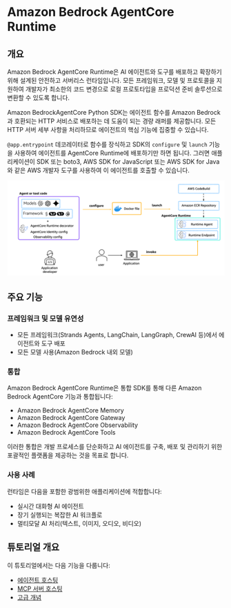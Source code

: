 # Amazon Bedrock AgentCore Runtime

## 개요
Amazon Bedrock AgentCore Runtime은 AI 에이전트와 도구를 배포하고 확장하기 위해 설계된 안전하고 서버리스 런타임입니다. 
모든 프레임워크, 모델 및 프로토콜을 지원하여 개발자가 최소한의 코드 변경으로 로컬 프로토타입을 프로덕션 준비 솔루션으로 변환할 수 있도록 합니다.

Amazon BedrockAgentCore Python SDK는 에이전트 함수를 Amazon Bedrock과 호환되는 HTTP 서비스로 배포하는 데 도움이 되는 경량 래퍼를 제공합니다. 모든 HTTP 서버 세부 사항을 처리하므로 에이전트의 핵심 기능에 집중할 수 있습니다.

`@app.entrypoint` 데코레이터로 함수를 장식하고 SDK의 `configure` 및 `launch` 기능을 사용하여 에이전트를 AgentCore Runtime에 배포하기만 하면 됩니다. 그러면 애플리케이션이 SDK 또는 boto3, AWS SDK for JavaScript 또는 AWS SDK for Java와 같은 AWS 개발자 도구를 사용하여 이 에이전트를 호출할 수 있습니다.

![Runtime 개요](images/runtime_overview.png)

## 주요 기능

### 프레임워크 및 모델 유연성

- 모든 프레임워크(Strands Agents, LangChain, LangGraph, CrewAI 등)에서 에이전트와 도구 배포
- 모든 모델 사용(Amazon Bedrock 내외 모델)

### 통합

Amazon Bedrock AgentCore Runtime은 통합 SDK를 통해 다른 Amazon Bedrock AgentCore 기능과 통합됩니다:

- Amazon Bedrock AgentCore Memory
- Amazon Bedrock AgentCore Gateway
- Amazon Bedrock AgentCore Observability
- Amazon Bedrock AgentCore Tools

이러한 통합은 개발 프로세스를 단순화하고 AI 에이전트를 구축, 배포 및 관리하기 위한 포괄적인 플랫폼을 제공하는 것을 목표로 합니다.

### 사용 사례

런타임은 다음을 포함한 광범위한 애플리케이션에 적합합니다:

- 실시간 대화형 AI 에이전트
- 장기 실행되는 복잡한 AI 워크플로
- 멀티모달 AI 처리(텍스트, 이미지, 오디오, 비디오)

## 튜토리얼 개요

이 튜토리얼에서는 다음 기능을 다룹니다:

- [에이전트 호스팅](01-hosting-agent)
- [MCP 서버 호스팅](02-hosting-MCP-server)
- [고급 개념](03-advanced-concepts)

